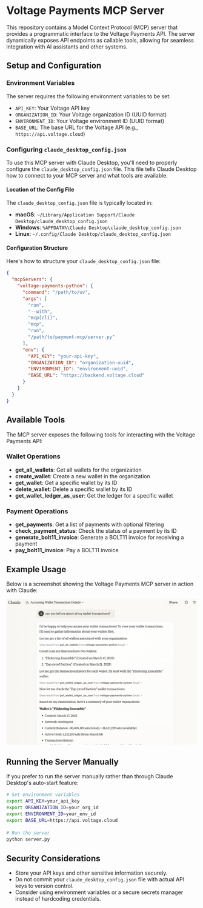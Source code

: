 # Voltage Payments MCP Server

This repository contains a Model Context Protocol (MCP) server that provides a programmatic interface to the Voltage Payments API. The server dynamically exposes API endpoints as callable tools, allowing for seamless integration with AI assistants and other systems.

## Setup and Configuration

### Environment Variables

The server requires the following environment variables to be set:

- `API_KEY`: Your Voltage API key
- `ORGANIZATION_ID`: Your Voltage organization ID (UUID format)
- `ENVIRONMENT_ID`: Your Voltage environment ID (UUID format)
- `BASE_URL`: The base URL for the Voltage API (e.g., `https://api.voltage.cloud`)

### Configuring `claude_desktop_config.json`

To use this MCP server with Claude Desktop, you'll need to properly configure the `claude_desktop_config.json` file. This file tells Claude Desktop how to connect to your MCP server and what tools are available.

#### Location of the Config File

The `claude_desktop_config.json` file is typically located in:

- **macOS**: `~/Library/Application Support/Claude Desktop/claude_desktop_config.json`
- **Windows**: `%APPDATA%\Claude Desktop\claude_desktop_config.json`
- **Linux**: `~/.config/Claude Desktop/claude_desktop_config.json`

#### Configuration Structure

Here's how to structure your `claude_desktop_config.json` file:

```json
{
  "mcpServers": {
    "voltage-payments-python": {
      "command": "/path/to/uv",
      "args": [
        "run",
        "--with",
        "mcp[cli]",
        "mcp",
        "run",
        "/path/to/payment-mcp/server.py"
      ],
      "env": {
        "API_KEY": "your-api-key",
        "ORGANIZATION_ID": "organization-uuid",
        "ENVIRONMENT_ID": "environment-uuid",
        "BASE_URL": "https://backend.voltage.cloud"
      }
    }
  }
}
```

## Available Tools

The MCP server exposes the following tools for interacting with the Voltage Payments API:

### Wallet Operations
- **get_all_wallets**: Get all wallets for the organization
- **create_wallet**: Create a new wallet in the organization
- **get_wallet**: Get a specific wallet by its ID
- **delete_wallet**: Delete a specific wallet by its ID
- **get_wallet_ledger_as_user**: Get the ledger for a specific wallet

### Payment Operations
- **get_payments**: Get a list of payments with optional filtering
- **check_payment_status**: Check the status of a payment by its ID
- **generate_bolt11_invoice**: Generate a BOLT11 invoice for receiving a payment
- **pay_bolt11_invoice**: Pay a BOLT11 invoice

## Example Usage

Below is a screenshot showing the Voltage Payments MCP server in action with Claude:

![Claude using Voltage Payments MCP](doc/claude-screenshot.png)

## Running the Server Manually

If you prefer to run the server manually rather than through Claude Desktop's auto-start feature:

```bash
# Set environment variables
export API_KEY=your_api_key
export ORGANIZATION_ID=your_org_id
export ENVIRONMENT_ID=your_env_id
export BASE_URL=https://api.voltage.cloud

# Run the server
python server.py
```

## Security Considerations

- Store your API keys and other sensitive information securely.
- Do not commit your `claude_desktop_config.json` file with actual API keys to version control.
- Consider using environment variables or a secure secrets manager instead of hardcoding credentials.
